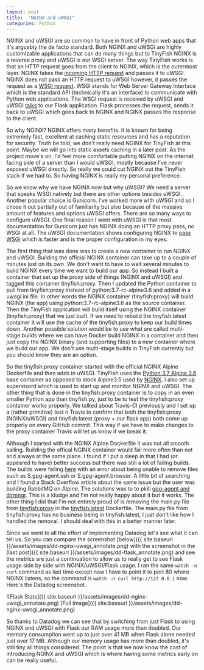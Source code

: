 ```yaml
---
layout: post
title:  "NGINX and uWSGI"
categories: Python
---
```

NGINX and uWSGI are so common to have in front of Python web apps that it's arguably the de facto standard.  Both NGINX and uWSGI are highly customizable applications that can do many things but to TinyFish NGINX is a reverse proxy and uWSGI is our WSGI server.  The way TinyFish works is that an HTTP request goes from the client to NGINX, which is the outermost layer.  NGINX takes the [incoming HTTP request](https://github.com/bitreef-net/tinyfish/blob/f84ad52c779530731089142e85b9ccccfa123342/Nginx/Dockerfile#L162)  and passes it to uWSGI.  NGINX does not pass an HTTP request to uWSGI however, it passes the request as a [WSGI request](https://github.com/bitreef-net/tinyfish/blob/f84ad52c779530731089142e85b9ccccfa123342/Nginx/nginx.conf#L37).  WSGI stands for Web Server Gateway Interface which is the standard API (technically it's an interface) to communicate with Python web applications.  The WSGI request is received by uWSGI and uWSGI [talks](https://github.com/bitreef-net/tinyfish/blob/f84ad52c779530731089142e85b9ccccfa123342/app/uwsgi.ini#L4) to our Flask application.  Flask processes the request, sends it back to uWSGI which goes back to NGINX and NGINX passes the response to the client.

So why NGINX?  NGINX offers many benefits.  It is known for being extremely fast, excellent at caching static resources and has a reputation for security.  Truth be told, we don't really need NGINX for TinyFish at this point.  Maybe we will go into static assets caching in a later post.  As the project move's on, I'd feel more comfortable putting NGINX on the internet facing side of a server than I would uWSGI, mostly because I've never exposed uWSGI directly.  So really we could cut NGINX out the TinyFish stack if we had to.  So having NGINX is really my personal preference.

So we know why we have NGINX now but why uWSGI?  We need a server that speaks WSGI natively but there are other options besides uWSGI.  Another popular choice is Gunicorn.  I've worked more with uWSGI and so I chose it out partially out of familiarity but also because of the massive amount of features and options uWSGI offers.  There are so many ways to configure uWSGI.  One final reason I went with uWSGI is that most documentation for Gunicorn just has NGINX doing an HTTP proxy pass, no WSGI at all.  The uWSGI documentation shows configuring NGINX to [pass WSGI](https://github.com/bitreef-net/tinyfish/blob/f84ad52c779530731089142e85b9ccccfa123342/Nginx/nginx.conf#L37) which is faster and is the proper configuration in my eyes.

The first thing that was done was to create a new container to run NGINX and uWSGI.  Building the official NGINX container can take up to a couple of minutes just on its own.  We don't want to have to wait several minutes to build NGINX every time we want to build our app.  So instead I built a container that set up the proxy side of things (NGINX and uWSGI) and tagged this container tinyfish:proxy.  Then I updated the Python container to pull from tinyfish:proxy instead of python:3.7-rc-alpine3.6 and added in a uwsgi.ini file.  In other words the NGINX container (tinyfish:proxy) will build NGINX (the app) using python:3.7-rc-alpine3.6 as the source container.  Then the TinyFish application will build itself using the NGINX container (tinyfish:proxy) that we just built.  If we need to rebuild the tinyfish:latest container it will use the cache of the tinyfish:proxy to keep our build times down.  Another possible solution would be to use what are called multi-stage builds where we can have Docker build NGINX in a container and then just copy the NGINX binary (and supporting files) to a new container where we build our app.  We don't use multi-stage builds in TinyFish currently but you should know they are an option.

So the tinyfish:proxy container started with the official NGINX Alpine Dockerfile and then adds in uWSGI.  TinyFish uses the [Python 3.7 Alpine 3.6](https://github.com/bitreef-net/tinyfish/blob/f84ad52c779530731089142e85b9ccccfa123342/Nginx/Dockerfile#L1) base container as opposed to stock Alpine3.5 used by [NGINX](https://github.com/nginxinc/docker-nginx/blob/f8fad321cf58d5cbcafa3d9fa15314b8a77b5e65/mainline/alpine/Dockerfile#L1).  I also set up supervisord which is used to start up and monitor NGINX and uWSGI.  The other thing that is done in the tinyfish:proxy container is to copy in an even smaller Python app than tinyfish.py, just to be to test the tinyfish:proxy container works properly.  We talked about Travis-CI previously and I set up a (rather primitive) test n Travis to confirm that both the tinyfish:proxy (NGINX/uWSGI) and tinyfish:latest (proxy + our flask app) both come up properly on every GitHub commit.  This way if we have to make changes to the proxy container Travis will let us know if we break it.

Although I started with the NGINX Alpine Dockerfile it was not all smooth sailing.  Building the offical NGINX container would fail more often than not and always at the same place.  I found if I put a sleep in that I had (or appeared to have) better success but there was still a lot of failing builds.  The builds were failing [here](https://github.com/bitreef-net/tinyfish/blob/f84ad52c779530731089142e85b9ccccfa123342/Nginx/Dockerfile#L92) with an error about being unable to remove files such as S.gpg-agent.ssh or S.gpg-agent.browser.  A little bit of searching and I found a Stack Overflow article about the same issue but the user was building RabbitMQ on Alpine.  The solutions was to to pkill [gpg-agent and dirmngr](https://github.com/bitreef-net/tinyfish/blob/f84ad52c779530731089142e85b09ccccfa123342/Nginx/Dockerfile#L85-L86). This is a kludge and I'm not really happy about it but it works.  The other thing I did that I'm not entirely proud of is removing the main.py file from [tinyfish:proxy](https://github.com/bitreef-net/tinyfish/blob/f84ad52c779530731089142e85b9ccccfa123342/Nginx/Dockerfile#L167) in the [tinyfish:latest](https://github.com/bitreef-net/tinyfish/blob/f84ad52c779530731089142e85b9ccccfa123342/Python/Dockerfile#L3) Dockerfile.  The main.py file from tinyfish:proxy has no business being in tinyfish:latest, I just don't like how I handled the removal.  I should deal with this in a better manner later.

Since we went to all the effort of implementing Datadog let's see what it can tell us.  So you can compare the screenshot [below]({{ site.baseurl }}/assets/images/dd-nginx-uwsgi_annotate.png) with the screenshot in the [last post]({{ site.baseurl }}/assets/images/dd-flask_annotate.png) and see the metrics are just a continuation to allow us to really get to see Flask usage side by side with  NGINX/uWSGI/Flask usage.  I ran the same `watch -n curl` command as last time except now I have to point it to port 80 where NGINX listens, so the command is `watch -n curl http://127.0.0.1` now. Here's the Datadog screenshot.

![Flask Stats]({{ site.baseurl }}/assets/images/dd-nginx-uwsgi_annotate.png)
[Full Image]({{ site.baseurl }}/assets/images/dd-nginx-uwsgi_annotate.png)

So thanks to Datadog we can see that by switching from just Flask to using NGINX and uWSGI with Flask our RAM usage more than doubled.  Our memory consumption went up to just over 41 MB when Flask alone needed just over 17 MB.  Although our memory usage has more than doubled, it's still tiny all things considered.  The point is that we now know the cost of introducing NGINX and uWSGI which is where having some metrics early on can be really useful.

